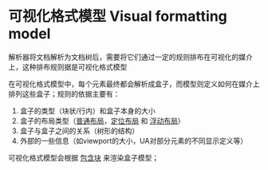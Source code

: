 
# 可视化格式模型 Visual formatting model
解析器将文档解析为文档树后，需要将它们通过一定的规则排布在可视化的媒介上，这种排布规则据是可视化格式模型

在可视化格式模型中，每个元素最终都会解析成盒子，而模型则定义如何在媒介上排列这些盒子；规则的依据主要有：

1. 盒子的类型（块状/行内）和盒子本身的大小
2. 盒子的布局类型（[普通布局](https://github.com/stoneqq11/css-summary/blob/master/%E6%99%AE%E9%80%9A%E5%B8%83%E5%B1%80.md)，[定位布局](https://github.com/stoneqq11/css-summary/blob/master/%E5%AE%9A%E4%BD%8D.md) 和 [浮动布局](https://github.com/stoneqq11/css-summary/blob/master/%E6%B5%AE%E5%8A%A8.md)）
3. 盒子与盒子之间的关系（树形的结构）
4. 外部的一些信息（如viewport的大小，UA对部分元素的不同显示定义等）

可视化格式模型会根据 [包含块](https://github.com/stoneqq11/css-summary/blob/master/%E5%8C%85%E5%90%AB%E5%9D%97.md) 来渲染盒子模型；
